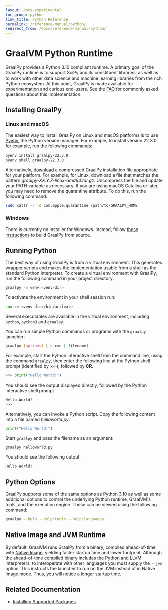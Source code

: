 ```yaml
---
layout: docs-experimental
toc_group: python
link_title: Python Reference
permalink: /reference-manual/python/
redirect_from: /docs/reference-manual/python/
---
```


# GraalVM Python Runtime

GraalPy provides a Python 3.10 compliant runtime.
A primary goal of the GraalPy runtime is to support SciPy and its constituent libraries, as well as to work with other data science and machine learning libraries from the rich Python ecosystem.
At this point, GraalPy is made available for experimentation and curious end-users.
See the [FAQ](FAQ.md) for commonly asked questions about this implementation.

## Installing GraalPy

### Linux and macOS

The easiest way to install GraalPy on Linux and macOS platforms is to use [Pyenv](https://github.com/pyenv/pyenv/), the Python version manager.
For example, to install version 22.3.0, for example, run the following commands:

```bash
pyenv install graalpy-22.3.0
pyenv shell graalpy-22.3.0
```

Alternatively, [download](https://github.com/oracle/graalpython/releases) a compressed GraalPy installation file appropriate for your platform.
For example, for Linux, download a file that matches the pattern _graalpy-XX.Y.Z-linux-amd64.tar.gz_.
Uncompress the file and update your PATH variable as necessary.
If you are using macOS Catalina or later, you may need to remove the quarantine attribute.
To do this, run the following command:

```bash
sudo xattr -r -d com.apple.quarantine /path/to/GRAALPY_HOME
```

### Windows

There is currently no installer for Windows.
Instead, follow [these instructions](https://github.com/oracle/graalpython#user-content-building-from-source) to build GraalPy from source.

## Running Python

The best way of using GraalPy is from a virtual environment. This generates wrapper scripts and makes the implementation usable from a shell as the standard Python interpreter. To create a virtual environment with GraalPy, run the following command in your project directory:

```bash
graalpy -m venv <venv-dir>
```

To activate the environment in your shell session run:

```bash
source <venv-dir>/bin/activate
```

Several executables are available in the virtual environment, including `python`, `python3` and `graalpy`. 

You can run simple Python commands or programs with the `graalpy` launcher:

```bash
graalpy [options] [-c cmd | filename]
```

For example, start the Python interactive shell from the command line, using the command `graalpy`, then enter the following line at the Python shell prompt (identified by `>>>`), followed by **CR**.

```python
>>> print("Hello World!")
```

You should see the output displayed directly, followed by the Python interactive shell prompt

```bash
Hello World!
>>>
```

Alternatively, you can invoke a Python script. 
Copy the following content into a file named _helloworld.py_:

```python
print("Hello World!")
```

Start `graalpy` and pass the filename as an argument:

```bash
graalpy helloworld.py
```

You should see the following output

```bash
Hello World!
```

## Python Options

GraalPy supports some of the same options as Python 3.10 as well as some additional options to control the underlying Python runtime, GraalVM's tools, and the execution engine.
These can be viewed using the following command:

```bash
graalpy --help --help:tools --help:languages
```

## Native Image and JVM Runtime

By default, GraalVM runs GraalPy from a binary, compiled ahead-of-time with [Native Image](https://github.com/oracle/graal/blob/master/docs/reference-manual/native-image/README.md), yielding faster startup time and lower footprint.
Although the ahead-of-time compiled binary includes the Python and LLVM interpreters, to interoperate with
other languages you must supply the `--jvm` option.
This instructs the launcher to run on the JVM instead of in Native Image mode.
Thus, you will notice a longer startup time.

## Related Documentation
* [Installing Supported Packages](Packages.md)